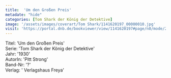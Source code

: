 ```yaml
---
title:  'Um den Großen Preis'
metadate: "hide"
categories: [Tom Shark der König der Detektive]
image: '/assets/images/coverart/Tom Shark/1141620197_00000010.jpg'
visit: 'https://portal.dnb.de/bookviewer/view/1141620197#page/n0/mode/2up'
---
```

Titel: 'Um den Großen Preis' <br>
Serie: 'Tom Shark der König der Detektive' <br>
Jahr: '1930' <br>
AutorIn: 'Pitt Strong' <br>
Band-Nr: '?' <br>
Verlag: ' Verlagshaus Freya'